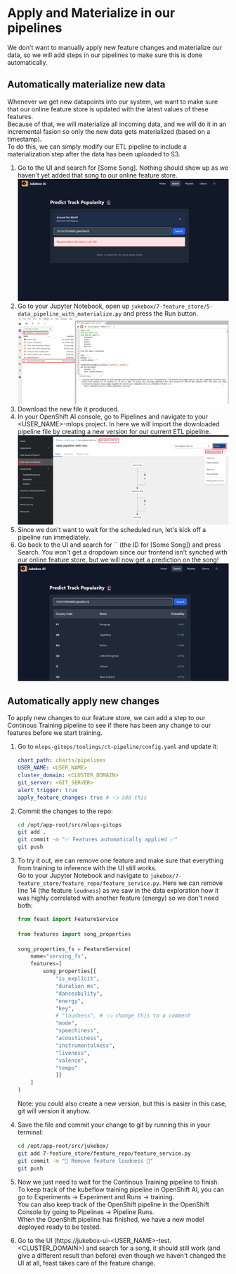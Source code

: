 # Apply and Materialize in our pipelines

We don't want to manually apply new feature changes and materialize our data, so we will add steps in our pipelines to make sure this is done automatically.  

## Automatically materialize new data

Whenever we get new datapoints into our system, we want to make sure that our online feature store is updated with the latest values of these features.  
Because of that, we will materialize all incoming data, and we will do it in an incremental fasion so only the new data gets materialized (based on a timestamp).  
To do this, we can simply modify our ETL pipeline to include a materialization step after the data has been uploaded to S3.  

1. Go to the UI and search for [Some Song]. Nothing should show up as we haven't yet added that song to our online feature store.
    ![search-in-ui.png](./images/search-in-ui.png)
2. Go to your Jupyter Notebook, open up `jukebox/7-feature_store/5-data_pipeline_with_materialize.py` and press the Run button.
    ![run-etl-pipeline.png](./images/run-etl-pipeline.png)
3. Download the new file it produced.
4. In your OpenShift AI console, go to Pipelines and navigate to your <USER_NAME>-mlops project. In here we will import the downloaded pipeline file by creating a new version for our current ETL pipeline.
    ![import-new-version.png](./images/import-new-version.png)
5. Since we don't want to wait for the scheduled run, let's kick off a pipeline run immediately.
6. Go back to the UI and search for `` (the ID for [Some Song]) and press Search. You won't get a dropdown since our frontend isn't synched with our online feature store, but we will now get a prediction on the song!
    ![song-id-prediction.png](./images/song-id-prediction.png)

## Automatically apply new changes

To apply new changes to our feature store, we can add a step to our Continous Training pipeline to see if there has been any change to our features before we start training.  

1. Go to `mlops-gitops/toolings/ct-pipeline/config.yaml` and update it:

    ```yaml
    chart_path: charts/pipelines
    USER_NAME: <USER_NAME>
    cluster_domain: <CLUSTER_DOMAIN>
    git_server: <GIT_SERVER>
    alert_trigger: true
    apply_feature_changes: true # 👈 add this
    ```

2. Commit the changes to the repo:

    ```bash
    cd /opt/app-root/src/mlops-gitops
    git add .
    git commit -m "✅ Features automatically applied ✅"
    git push
    ```

3. To try it out, we can remove one feature and make sure that everything from training to inference with the UI still works.  
Go to your Jupyter Notebook and navigate to `jukebox/7-feature_store/feature_repo/feature_service.py`. Here we can remove line 14 (the feature `loudness`) as we saw in the data exploration how it was highly correlated with another feature (energy) so we don't need both:
    ```python
    from feast import FeatureService

    from features import song_properties

    song_properties_fs = FeatureService(
        name="serving_fs",
        features=[
            song_properties[[
                "is_explicit",
                "duration_ms",
                "danceability",
                "energy",
                "key",
                # "loudness", # 👈 change this to a comment
                "mode",
                "speechiness",
                "acousticness",
                "instrumentalness",
                "liveness",
                "valence",
                "tempo"
                ]]
        ]
    ) 
    
    ```
    Note: you could also create a new version, but this is easier in this case, git will version it anyhow.
4. Save the file and commit your change to git by running this in your terminal:
    ```bash
    cd /opt/app-root/src/jukebox/
    git add 7-feature_store/feature_repo/feature_service.py
    git commit -m "🎺 Remove feature loudness 🎺"
    git push
    ```
5. Now we just need to wait for the Continous Training pipeline to finish.  
To keep track of the kubeflow training pipeline in OpenShift AI, you can go to Experiments -> Experiment and Runs -> training.  
You can also keep track of the OpenShift pipeline in the OpenShift Console by going to Pipelines -> Pipeline Runs.  
When the OpenShift pipeline has finished, we have a new model deployed ready to be tested.  

6. Go to the UI (https://jukebox-ui-<USER_NAME>-test.<CLUSTER_DOMAIN>) and search for a song, it should still work (and give a different result than before) even though we haven't changed the UI at all, feast takes care of the feature change.
